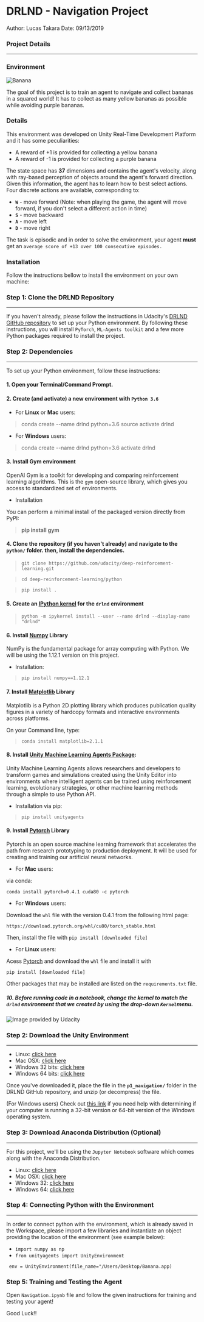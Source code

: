 # DRLND - Navigation Project

Author: Lucas Takara  Date: 09/13/2019


### Project Details
___________

### Environment

![Banana](https://raw.githubusercontent.com/RMiftakhov/NavigationProject-drlnd/master/banana-gif.gif )



The goal of this project is to train an agent to navigate and collect bananas in a squared world! It has to collect as many yellow bananas as possible while avoiding purple bananas.


### Details 

This environment was developed on Unity Real-Time Development Platform and it has some peculiarities:

- A reward of +1 is provided for collecting a yellow banana 
- A reward of -1 is provided for collecting a purple banana


The state space has **37** dimensions and contains the agent's velocity, along with ray-based perception of objects around the agent's forward direction. Given this information, the agent has to learn how to best select actions. Four discrete actions are available, corresponding to:

- **`W`** - move forward (Note: when playing the game, the agent will move forward, if you don't select a different action in time)
- **`S`** - move backward
- **`A`** - move left
- **`D`** - move right

The task is episodic and in order to solve the environment, your agent **must** get an `average score of +13 over 100 consecutive episodes.`


### Installation

Follow the instructions bellow to install the environment on your own machine:

### Step 1: Clone the DRLND Repository
___

If you haven't already, please follow the instructions in Udacity's [DRLND GitHub repository](https://github.com/udacity/deep-reinforcement-learning#dependencies) to set up your Python environment. By following these instructions, you will install `PyTorch`, `ML-Agents toolkit` and a few more Python packages required to install the project.


### Step 2: Dependencies

___

To set up your Python environment, follow these instructions:

#### 1. Open your Terminal/Command Prompt.

#### 2. Create (and activate) a new environment with **`Python 3.6`**
- For **Linux** or **Mac** users:
>conda create --name drlnd python=3.6
>source activate drlnd
- For **Windows** users:
>conda create --name drlnd python=3.6 
>activate drlnd

####  3. Install Gym environment

OpenAI Gym is a toolkit for developing and comparing reinforcement learning algorithms. This is the `gym` open-source library, which gives you access to standardized set of environments.

- Installation

You can perform a minimal install of the packaged version directly from PyPI:

>**pip install gym**

#### 4. Clone the repository (if you haven't already) and navigate to the `python/` folder. then, install the dependencies.

>`git clone https://github.com/udacity/deep-reinforcement-learning.git`

>`cd deep-reinforcement-learning/python`

>`pip install .`

#### 5. Create an [IPython kernel](https://ipython.readthedocs.io/en/stable/install/kernel_install.html) for the `drlnd` environment
>`python -m ipykernel install --user --name drlnd --display-name "drlnd"`

#### 6. Install [Numpy](https://numpy.org/) Library 

NumPy is the fundamental package for array computing with Python.
We will be using the 1.12.1 version on this project. 

- Installation:

>`pip install numpy==1.12.1`

#### 7. Install [Matplotlib](https://matplotlib.org/2.1.0/index.html) Library

Matplotlib is a Python 2D plotting library which produces publication quality figures in a variety of hardcopy formats and interactive environments across platforms.

On your Command line, type:

>`conda install matplotlib=2.1.1`

#### 8. Install [Unity Machine Learning Agents Package](https://pypi.org/project/unityagents/):

Unity Machine Learning Agents allows researchers and developers to transform games and simulations created using the Unity Editor into environments where intelligent agents can be trained using reinforcement learning, evolutionary strategies, or other machine learning methods through a simple to use Python API.

- Installation via pip: 

>`pip install unityagents`


#### 9. Install [Pytorch](https://pytorch.org/) Library

Pytorch is an open source machine learning framework that accelerates the path from research prototyping to production deployment. It will be used for creating and training our artificial neural networks.

- For **Mac** users: 

via conda:

`conda install pytorch=0.4.1 cuda80 -c pytorch`

- For **Windows** users:

Download the `whl` file with the version 0.4.1 from the following html page:

`https://download.pytorch.org/whl/cu80/torch_stable.html`

Then, install the file with `pip install [downloaded file]`

- For **Linux** users:

Acess [Pytorch](https://pytorch.org/get-started/previous-versions/)
and download the `whl` file and install it with

`pip install [downloaded file]`

Other packages that may be installed are listed on the `requirements.txt` file.


##### 10. Before running code in a notebook, change the kernel to match the `drlnd` environment that we created by using the drop-down `Kernel`menu.

![Image provided by Udacity](https://user-images.githubusercontent.com/10624937/42386929-76f671f0-8106-11e8-9376-f17da2ae852e.png)




### Step 2: Download the Unity Environment
____

- Linux: [click here](https://s3-us-west-1.amazonaws.com/udacity-drlnd/P1/Banana/Banana_Linux.zip)
- Mac OSX: [click here](https://s3-us-west-1.amazonaws.com/udacity-drlnd/P1/Banana/Banana.app.zip)
- Windows 32 bits: [click here](https://s3-us-west-1.amazonaws.com/udacity-drlnd/P1/Banana/Banana_Windows_x86.zip)
- Windows 64 bits: [click here](https://s3-us-west-1.amazonaws.com/udacity-drlnd/P1/Banana/Banana_Windows_x86_64.zip)


Once you've downloaded it, place the file in the **`p1_navigation/`** folder in the DRLND GitHub repository, and unzip (or decompress) the file.

(For Windows users) Check out [this link](https://support.microsoft.com/en-us/help/827218/how-to-determine-whether-a-computer-is-running-a-32-bit-version-or-64) if you need help with determining if your computer is running a 32-bit version or 64-bit version of the Windows operating system.

### Step 3: Download Anaconda Distribution (Optional)
----

For this project, we'll be using the `Jupyter Notebook` software which comes along with the Anaconda Distribution. 

- Linux: [click here](https://repo.anaconda.com/archive/Anaconda3-2019.07-Linux-x86_64.sh)
- Mac OSX: [click here](https://repo.anaconda.com/archive/Anaconda3-2019.07-MacOSX-x86_64.pkg)
- Windows 32: [click here](https://repo.anaconda.com/archive/Anaconda3-2019.07-Windows-x86.exe)
- Windows 64: [click here](https://repo.anaconda.com/archive/Anaconda3-2019.07-Windows-x86_64.exe)


### Step 4: Connecting Python with the Environment
----

In order to connect python with the environment, which is already saved in the Workspace, please import a few libraries and instantiate an object providing the location of the environment (see example below):

- `import numpy as np`
- `from unityagents import UnityEnvironment`
 
` env = UnityEnvironment(file_name="/Users/Desktop/Banana.app)`

### Step 5: Training and Testing the Agent

Open `Navigation.ipynb` file and follow the given instructions for training and testing your agent!

Good Luck!! 